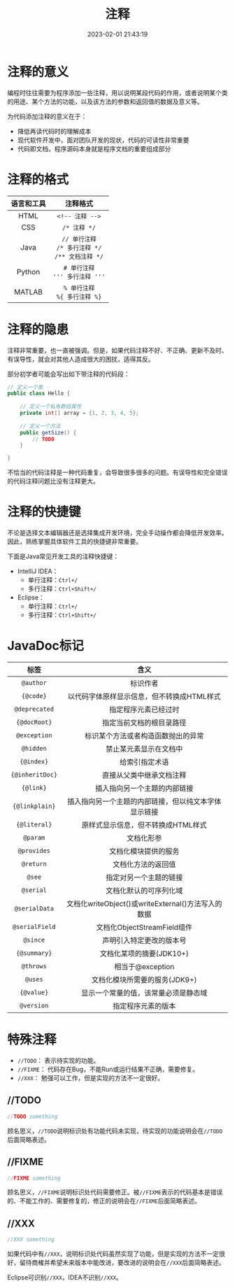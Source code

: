﻿---
title: 注释
date: 2023-02-01 21:43:19
summary: 本文探讨对代码注释的一些思考。
tags:
- 程序设计
categories:
- 程序设计
---

# 注释的意义

编程时往往需要为程序添加一些注释，用以说明某段代码的作用，或者说明某个类的用途、某个方法的功能，以及该方法的参数和返回值的数据及意义等。

为代码添加注释的意义在于：
- 降低再读代码时的理解成本
- 现代软件开发中，面对团队开发的现状，代码的可读性非常重要
- 代码即文档，程序源码本身就是程序文档的重要组成部分

# 注释的格式

| 语言和工具 | 注释格式 |
|:----:|:----:|
| HTML | `<!-- 注释 -->` |
| CSS | `/* 注释 */` |
| Java | `// 单行注释`<br>`/* 多行注释 */`<br>`/** 文档注释 */` |
| Python | `# 单行注释`<br>`''' 多行注释 '''` |
| MATLAB | `% 单行注释`<br>`%{ 多行注释 %}` |

# 注释的隐患

注释非常重要，也一直被强调。但是，如果代码注释不好、不正确、更新不及时、有误导性，就会对其他人造成很大的困扰，适得其反。

部分初学者可能会写出如下带注释的代码段：
```java
// 定义一个类
public class Hello {
    
    // 定义一个私有数组属性
    private int[] array = {1, 2, 3, 4, 5};
    
    // 定义一个方法
    public getSize() {
        // TODO
    }

}
```

不恰当的代码注释是一种代码重复，会导致很多很多的问题。有误导性和完全错误的代码注释问题比没有注释更大。

# 注释的快捷键

不论是选择文本编辑器还是选择集成开发环境，完全手动操作都会降低开发效率。因此，熟练掌握具体软件工具的快捷键非常重要。

下面是Java常见开发工具的注释快捷键：
- IntelliJ IDEA：
    - 单行注释：`Ctrl+/`
    - 多行注释：`Ctrl+Shift+/`
- Eclipse：
    - 单行注释：`Ctrl+/`
    - 多行注释：`Ctrl+Shift+/`

# JavaDoc标记

| 标签 | 含义 |
|:----:|:----:|
| `@author` | 标识作者 |
| `{@code}` | 以代码字体原样显示信息，但不转换成HTML样式 |
| `@deprecated` | 指定程序元素已经过时 |
| `{@docRoot}` | 指定当前文档的根目录路径 |
| `@exception` | 标识某个方法或者构造函数抛出的异常 |
| `@hidden` | 禁止某元素显示在文档中 |
| `{@index}` | 给索引指定术语 |
| `{@inheritDoc}` | 直接从父类中继承文档注释 |
| `{@link}` | 插入指向另一个主题的内部链接 |
| `{@linkplain}` | 插入指向另一个主题的内部链接，但以纯文本字体显示链接 |
| `{@literal}` | 原样式显示信息，但不转换成HTML样式 |
| `@param` | 文档化形参 |
| `@provides` | 文档化模块提供的服务 |
| `@return` | 文档化方法的返回值 |
| `@see` | 指定对另一个主题的链接 |
| `@serial` | 文档化默认的可序列化域 |
| `@serialData` | 文档化writeObject()或writeExternal()方法写入的数据 |
| `@serialField` | 文档化ObjectStreamField组件 |
| `@since` | 声明引入特定更改的版本号 |
| `{@summary}` | 文档化某项的摘要(JDK10+) |
| `@throws` | 相当于@exception |
| `@uses` | 文档化模块所需要的服务(JDK9+) |
| `{@value}` | 显示一个常量的值，该常量必须是静态域 |
| `@version` | 指定程序元素的版本 |

# 特殊注释

- `//TODO`： 表示待实现的功能。
- `//FIXME`： 代码存在Bug，不能Run或运行结果不正确，需要修复。
- `//XXX`： 勉强可以工作，但是实现的方法不一定很好。

## //TODO

```java
//TODO something
```

顾名思义，`//TODO`说明标识处有功能代码未实现，待实现的功能说明会在`//TODO`后面简略表述。

## //FIXME

```java
//FIXME something
```

顾名思义，`//FIXME`说明标识处代码需要修正。被`//FIXME`表示的代码基本是错误的、不能工作的、需要修复的，修正的说明会在`//FIXME`后面简略表述。

## //XXX

```java
//XXX something
```

如果代码中有`//XXX`，说明标识处代码虽然实现了功能，但是实现的方法不一定很好，留待商榷并希望未来版本中能改进，要改进的说明会在`//XXX`后面简略表述。

Eclipse可识别`//XXX`，IDEA不识别`//XXX`。
